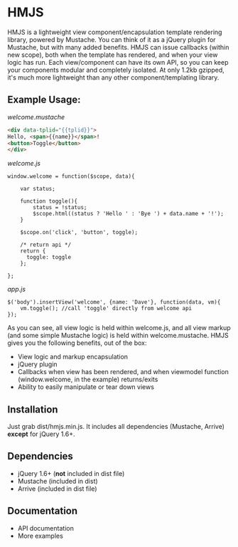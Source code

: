# HMJS
HMJS is a lightweight view component/encapsulation template rendering library, powered by Mustache. You can think of it as a jQuery plugin for Mustache, but with many added benefits. HMJS can issue callbacks (within new scope), both when the template has rendered, and when your view logic has run. Each view/component can have its own API, so you can keep your components modular and completely isolated. At only 1.2kb gzipped, it's much more lightweight than any other component/templating library.

## Example Usage:

_welcome.mustache_
```HTML
<div data-tplid="{{tplid}}">
Hello, <span>{{name}}</span>!
<button>Toggle</button>
</div>
```
_welcome.js_
```JS
window.welcome = function($scope, data){

    var status;
    
    function toggle(){
        status = !status;
        $scope.html((status ? 'Hello ' : 'Bye ') + data.name + '!');
    }
    
    $scope.on('click', 'button', toggle);
    
    /* return api */
    return {
      toggle: toggle
    };
   
};
```
_app.js_
```JS
$('body').insertView('welcome', {name: 'Dave'}, function(data, vm){
    vm.toggle(); //call 'toggle' directly from welcome api
});
```
As you can see, all view logic is held within welcome.js, and all view markup (and some simple Mustache logic) is held within welcome.mustache. HMJS gives you the following benefits, out of the box:

- View logic and markup encapsulation
- jQuery plugin
- Callbacks when view has been rendered, and when viewmodel function (window.welcome, in the example) returns/exits
- Ability to easily manipulate or tear down views

## Installation

Just grab dist/hmjs.min.js. It includes all dependencies (Mustache, Arrive) **except** for jQuery 1.6+.

## Dependencies

- jQuery 1.6+ (**not** included in dist file)
- Mustache (included in dist)
- Arrive (included in dist file)

## Documentation

- API documentation
- More examples